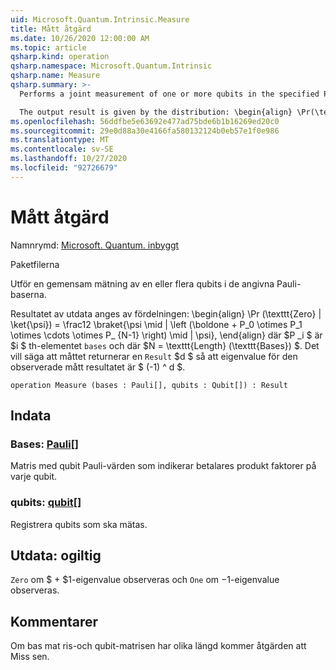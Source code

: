 ```yaml
---
uid: Microsoft.Quantum.Intrinsic.Measure
title: Mått åtgärd
ms.date: 10/26/2020 12:00:00 AM
ms.topic: article
qsharp.kind: operation
qsharp.namespace: Microsoft.Quantum.Intrinsic
qsharp.name: Measure
qsharp.summary: >-
  Performs a joint measurement of one or more qubits in the specified Pauli bases.

  The output result is given by the distribution: \begin{align} \Pr(\texttt{Zero} | \ket{\psi}) = \frac12 \braket{ \psi \mid| \left( \boldone + P_0 \otimes P_1 \otimes \cdots \otimes P_{N-1} \right) \mid| \psi }, \end{align} where $P_i$ is the $i$th element of `bases`, and where $N = \texttt{Length}(\texttt{bases})$. That is, measurement returns a `Result` $d$ such that the eigenvalue of the observed measurement effect is $(-1)^d$.
ms.openlocfilehash: 56ddfbe5e63692e477ad75bde6b1b16269ed20c0
ms.sourcegitcommit: 29e0d88a30e4166fa580132124b0eb57e1f0e986
ms.translationtype: MT
ms.contentlocale: sv-SE
ms.lasthandoff: 10/27/2020
ms.locfileid: "92726679"
---
```

# <a name="measure-operation"></a>Mått åtgärd

Namnrymd: [Microsoft. Quantum. inbyggt](xref:Microsoft.Quantum.Intrinsic)

Paketfilerna [](https://nuget.org/packages/)


Utför en gemensam mätning av en eller flera qubits i de angivna Pauli-baserna.

Resultatet av utdata anges av fördelningen: \begin{align} \Pr (\texttt{Zero} | \ket{\psi}) = \frac12 \braket{\psi \mid | \left (\boldone + P_0 \otimes P_1 \otimes \cdots \otimes P_ {N-1} \right) \mid | \psi}, \end{align} där $P _i $ är $i $ th-elementet `bases` och där $N = \texttt{Length} (\texttt{Bases}) $.
Det vill säga att måttet returnerar en `Result` $d $ så att eigenvalue för den observerade mått resultatet är $ (-1) ^ d $.

```qsharp
operation Measure (bases : Pauli[], qubits : Qubit[]) : Result
```


## <a name="input"></a>Indata

### <a name="bases--pauli"></a>Bases: [Pauli](xref:microsoft.quantum.lang-ref.pauli)[]

Matris med qubit Pauli-värden som indikerar betalares produkt faktorer på varje qubit.


### <a name="qubits--qubit"></a>qubits: [qubit](xref:microsoft.quantum.lang-ref.qubit)[]

Registrera qubits som ska mätas.



## <a name="output--__invalidresult__"></a>Utdata: __ogiltig <Result>__

`Zero` om $ + $1-eigenvalue observeras och `One` om $-$1-eigenvalue observeras.

## <a name="remarks"></a>Kommentarer

Om bas mat ris-och qubit-matrisen har olika längd kommer åtgärden att Miss sen.